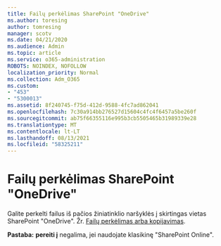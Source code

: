 ```yaml
---
title: Failų perkėlimas SharePoint "OneDrive"
ms.author: toresing
author: tomresing
manager: scotv
ms.date: 04/21/2020
ms.audience: Admin
ms.topic: article
ms.service: o365-administration
ROBOTS: NOINDEX, NOFOLLOW
localization_priority: Normal
ms.collection: Adm_O365
ms.custom:
- "453"
- "5300013"
ms.assetid: 8f240745-f75d-412d-9588-4fc7ad862041
ms.openlocfilehash: 7c30a914bb276527d15604c4fc4f6457a5be260f
ms.sourcegitcommit: ab75f66355116e995b3cb5505465b31989339e28
ms.translationtype: MT
ms.contentlocale: lt-LT
ms.lasthandoff: 08/13/2021
ms.locfileid: "58325211"
---
```

# <a name="move-files-in-sharepoint-and-onedrive"></a>Failų perkėlimas SharePoint "OneDrive"

Galite perkelti failus iš pačios žiniatinklio naršyklės į skirtingas vietas SharePoint "OneDrive". Žr. [Failų perkėlimas arba kopijavimas](https://support.microsoft.com/office/move-or-copy-files-in-sharepoint-00e2f483-4df3-46be-a861-1f5f0c1a87bc?ui=en-US&rs=en-US&ad=US).


**Pastaba:** **pereiti į** negalima, jei naudojate klasikinę "SharePoint Online".
  
